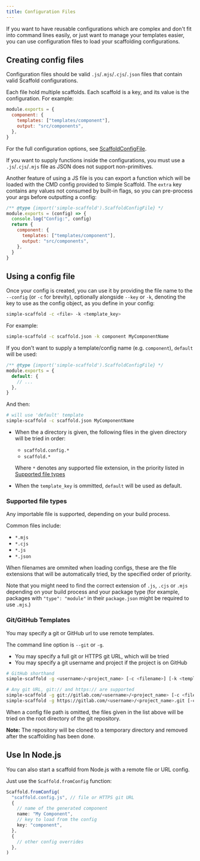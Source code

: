 ```yaml
---
title: Configuration Files
---
```


If you want to have reusable configurations which are complex and don't fit into command lines
easily, or just want to manage your templates easier, you can use configuration files to load your
scaffolding configurations.

## Creating config files

Configuration files should be valid `.js`/`.mjs`/`.cjs`/`.json` files that contain valid Scaffold
configurations.

Each file hold multiple scaffolds. Each scaffold is a key, and its value is the configuration. For
example:

```js
module.exports = {
  component: {
    templates: ["templates/component"],
    output: "src/components",
  },
}
```

For the full configuration options, see [ScaffoldConfigFile](../api/modules#scaffoldconfigfile).

If you want to supply functions inside the configurations, you must use a `.js`/`.cjs`/`.mjs` file
as JSON does not support non-primitives.

Another feature of using a JS file is you can export a function which will be loaded with the CMD
config provided to Simple Scaffold. The `extra` key contains any values not consumed by built-in
flags, so you can pre-process your args before outputting a config:

```js
/** @type {import('simple-scaffold').ScaffoldConfigFile} */
module.exports = (config) => {
  console.log("Config:", config)
  return {
    component: {
      templates: ["templates/component"],
      output: "src/components",
    },
  }
}
```

## Using a config file

Once your config is created, you can use it by providing the file name to the `--config` (or `-c`
for brevity), optionally alongside `--key` or `-k`, denoting the key to use as the config object, as
you define in your config:

```sh
simple-scaffold -c <file> -k <template_key>
```

For example:

```sh
simple-scaffold -c scaffold.json -k component MyComponentName
```

If you don't want to supply a template/config name (e.g. `component`), `default` will be used:

```js
/** @type {import('simple-scaffold').ScaffoldConfigFile} */
module.exports = {
  default: {
    // ...
  },
}
```

And then:

```sh
# will use 'default' template
simple-scaffold -c scaffold.json MyComponentName
```

- When the a directory is given, the following files in the given directory will be tried in order:

  - `scaffold.config.*`
  - `scaffold.*`

  Where `*` denotes any supported file extension, in the priority listed in
  [Supported file types](#supported-file-types)

- When the `template_key` is ommitted, `default` will be used as default.

### Supported file types

Any importable file is supported, depending on your build process.

Common files include:

- `*.mjs`
- `*.cjs`
- `*.js`
- `*.json`

When filenames are ommited when loading configs, these are the file extensions that will be
automatically tried, by the specified order of priority.

Note that you might need to find the correct extension of `.js`, `.cjs` or `.mjs` depending on your
build process and your package type (for example, packages with `"type": "module"` in their
`package.json` might be required to use `.mjs`.)

### Git/GitHub Templates

You may specify a git or GitHub url to use remote templates.

The command line option is `--git` or `-g`.

- You may specify a full git or HTTPS git URL, which will be tried
- You may specify a git username and project if the project is on GitHub

```sh
# GitHub shorthand
simple-scaffold -g <username>/<project_name> [-c <filename>] [-k <template_key>]

# Any git URL, git:// and https:// are supported
simple-scaffold -g git://gitlab.com/<username>/<project_name> [-c <filename>] [-k <template_key>]
simple-scaffold -g https://gitlab.com/<username>/<project_name>.git [-c <filename>] [-k <template_key>]
```

When a config file path is omitted, the files given in the list above will be tried on the root
directory of the git repository.

**Note:** The repository will be cloned to a temporary directory and removed after the scaffolding
has been done.

## Use In Node.js

You can also start a scaffold from Node.js with a remote file or URL config.

Just use the `Scaffold.fromConfig` function:

```ts
Scaffold.fromConfig(
  "scaffold.config.js", // file or HTTPS git URL
  {
    // name of the generated component
    name: "My Component",
    // key to load from the config
    key: "component",
  },
  {
    // other config overrides
  },
)
```
